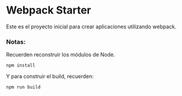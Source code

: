 # Webpack Starter

Este es el proyecto inicial para crear aplicaciones utilizando webpack.

### Notas:
Recuerden reconstruir los módulos de Node.
```
npm install
```

Y para construir el build, recuerden:
```
npm run build
```